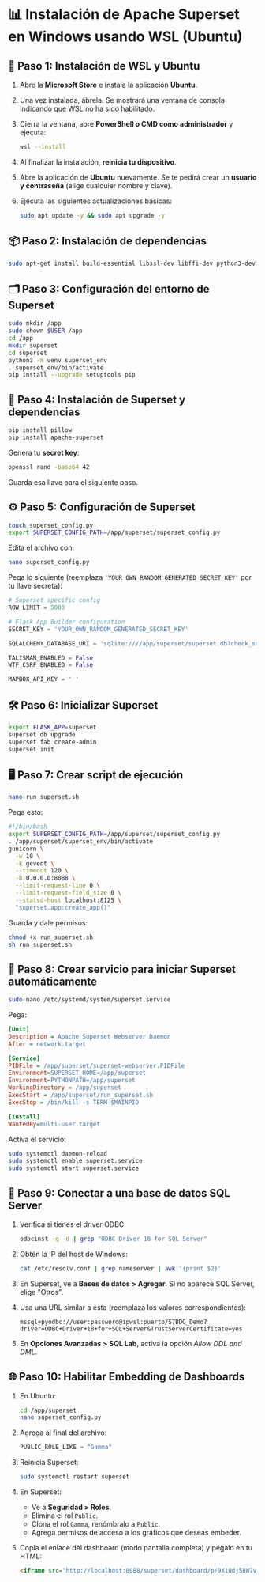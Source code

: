 
# 📊 Instalación de Apache Superset en Windows usando WSL (Ubuntu)

## 🐧 Paso 1: Instalación de WSL y Ubuntu

1. Abre la **Microsoft Store** e instala la aplicación **Ubuntu**.
2. Una vez instalada, ábrela. Se mostrará una ventana de consola indicando que WSL no ha sido habilitado.
3. Cierra la ventana, abre **PowerShell o CMD como administrador** y ejecuta:

   ```bash
   wsl --install
   ```

4. Al finalizar la instalación, **reinicia tu dispositivo**.
5. Abre la aplicación de **Ubuntu** nuevamente. Se te pedirá crear un **usuario y contraseña** (elige cualquier nombre y clave).
6. Ejecuta las siguientes actualizaciones básicas:

   ```bash
   sudo apt update -y && sudo apt upgrade -y
   ```

## 📦 Paso 2: Instalación de dependencias

```bash
sudo apt-get install build-essential libssl-dev libffi-dev python3-dev python3-pip libsasl2-dev libldap2-dev default-libmysqlclient-dev python3.10-venv unixodbc unixodbc-dev msodbcsql18
```

## 🗂️ Paso 3: Configuración del entorno de Superset

```bash
sudo mkdir /app
sudo chown $USER /app
cd /app
mkdir superset
cd superset
python3 -m venv superset_env
. superset_env/bin/activate
pip install --upgrade setuptools pip
```

## 🧩 Paso 4: Instalación de Superset y dependencias

```bash
pip install pillow
pip install apache-superset
```

Genera tu **secret key**:

```bash
openssl rand -base64 42
```

Guarda esa llave para el siguiente paso.

## ⚙️ Paso 5: Configuración de Superset

```bash
touch superset_config.py
export SUPERSET_CONFIG_PATH=/app/superset/superset_config.py
```

Edita el archivo con:

```bash
nano superset_config.py
```

Pega lo siguiente (reemplaza `'YOUR_OWN_RANDOM_GENERATED_SECRET_KEY'` por tu llave secreta):

```python
# Superset specific config
ROW_LIMIT = 5000

# Flask App Builder configuration
SECRET_KEY = 'YOUR_OWN_RANDOM_GENERATED_SECRET_KEY'

SQLALCHEMY_DATABASE_URI = 'sqlite:////app/superset/superset.db?check_same_thread=false'

TALISMAN_ENABLED = False
WTF_CSRF_ENABLED = False

MAPBOX_API_KEY = ' '
```

## 🛠️ Paso 6: Inicializar Superset

```bash
export FLASK_APP=superset
superset db upgrade
superset fab create-admin
superset init
```

## 🖥️ Paso 7: Crear script de ejecución

```bash
nano run_superset.sh
```

Pega esto:

```bash
#!/bin/bash
export SUPERSET_CONFIG_PATH=/app/superset/superset_config.py
. /app/superset/superset_env/bin/activate
gunicorn \
  -w 10 \
  -k gevent \
  --timeout 120 \
  -b 0.0.0.0:8088 \
  --limit-request-line 0 \
  --limit-request-field_size 0 \
  --statsd-host localhost:8125 \
  "superset.app:create_app()"
```

Guarda y dale permisos:

```bash
chmod +x run_superset.sh
sh run_superset.sh
```

## 🔄 Paso 8: Crear servicio para iniciar Superset automáticamente

```bash
sudo nano /etc/systemd/system/superset.service
```

Pega:

```ini
[Unit]
Description = Apache Superset Webserver Daemon
After = network.target

[Service]
PIDFile = /app/superset/superset-webserver.PIDFile
Environment=SUPERSET_HOME=/app/superset
Environment=PYTHONPATH=/app/superset
WorkingDirectory = /app/superset
ExecStart = /app/superset/run_superset.sh
ExecStop = /bin/kill -s TERM $MAINPID

[Install]
WantedBy=multi-user.target
```

Activa el servicio:

```bash
sudo systemctl daemon-reload
sudo systemctl enable superset.service
sudo systemctl start superset.service
```

## 🔌 Paso 9: Conectar a una base de datos SQL Server

1. Verifica si tienes el driver ODBC:

   ```bash
   odbcinst -q -d | grep "ODBC Driver 18 for SQL Server"
   ```

2. Obtén la IP del host de Windows:

   ```bash
   cat /etc/resolv.conf | grep nameserver | awk '{print $2}'
   ```

3. En Superset, ve a **Bases de datos > Agregar**. Si no aparece SQL Server, elige "Otros".
4. Usa una URL similar a esta (reemplaza los valores correspondientes):

   ```
   mssql+pyodbc://user:password@ipwsl:puerto/S7BDG_Demo?driver=ODBC+Driver+18+for+SQL+Server&TrustServerCertificate=yes
   ```

5. En **Opciones Avanzadas > SQL Lab**, activa la opción *Allow DDL and DML*.

## 🌐 Paso 10: Habilitar Embedding de Dashboards

1. En Ubuntu:

   ```bash
   cd /app/superset
   nano superset_config.py
   ```

2. Agrega al final del archivo:

   ```python
   PUBLIC_ROLE_LIKE = "Gamma"
   ```

3. Reinicia Superset:

   ```bash
   sudo systemctl restart superset
   ```

4. En Superset:
   - Ve a **Seguridad > Roles**.
   - Elimina el rol `Public`.
   - Clona el rol `Gamma`, renómbralo a `Public`.
   - Agrega permisos de acceso a los gráficos que deseas embeder.
5. Copia el enlace del dashboard (modo pantalla completa) y pégalo en tu HTML:

   ```html
   <iframe src="http://localhost:8088/superset/dashboard/p/9X10dj58W7v/" allowfullscreen=""></iframe>
   ```
